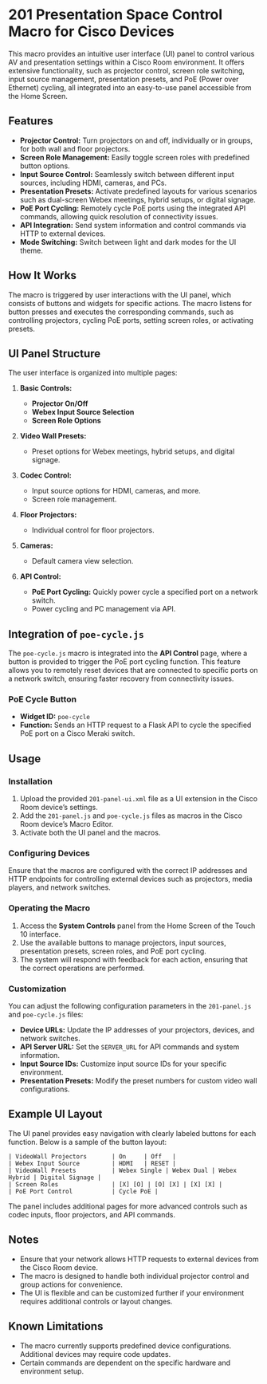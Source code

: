 # 201 Presentation Space Control Macro for Cisco Devices

This macro provides an intuitive user interface (UI) panel to control various AV and presentation settings within a Cisco Room environment. It offers extensive functionality, such as projector control, screen role switching, input source management, presentation presets, and PoE (Power over Ethernet) cycling, all integrated into an easy-to-use panel accessible from the Home Screen.

## Features

- **Projector Control:** Turn projectors on and off, individually or in groups, for both wall and floor projectors.
- **Screen Role Management:** Easily toggle screen roles with predefined button options.
- **Input Source Control:** Seamlessly switch between different input sources, including HDMI, cameras, and PCs.
- **Presentation Presets:** Activate predefined layouts for various scenarios such as dual-screen Webex meetings, hybrid setups, or digital signage.
- **PoE Port Cycling:** Remotely cycle PoE ports using the integrated API commands, allowing quick resolution of connectivity issues.
- **API Integration:** Send system information and control commands via HTTP to external devices.
- **Mode Switching:** Switch between light and dark modes for the UI theme.

## How It Works

The macro is triggered by user interactions with the UI panel, which consists of buttons and widgets for specific actions. The macro listens for button presses and executes the corresponding commands, such as controlling projectors, cycling PoE ports, setting screen roles, or activating presets.

## UI Panel Structure

The user interface is organized into multiple pages:

1. **Basic Controls:**
    - **Projector On/Off**
    - **Webex Input Source Selection**
    - **Screen Role Options**

2. **Video Wall Presets:**
    - Preset options for Webex meetings, hybrid setups, and digital signage.

3. **Codec Control:**
    - Input source options for HDMI, cameras, and more.
    - Screen role management.

4. **Floor Projectors:**
    - Individual control for floor projectors.

5. **Cameras:**
    - Default camera view selection.

6. **API Control:**
    - **PoE Port Cycling:** Quickly power cycle a specified port on a network switch.
    - Power cycling and PC management via API.

## Integration of `poe-cycle.js`

The `poe-cycle.js` macro is integrated into the **API Control** page, where a button is provided to trigger the PoE port cycling function. This feature allows you to remotely reset devices that are connected to specific ports on a network switch, ensuring faster recovery from connectivity issues.

### PoE Cycle Button

- **Widget ID:** `poe-cycle`
- **Function:** Sends an HTTP request to a Flask API to cycle the specified PoE port on a Cisco Meraki switch.

## Usage

### Installation

1. Upload the provided `201-panel-ui.xml` file as a UI extension in the Cisco Room device’s settings.
2. Add the `201-panel.js` and `poe-cycle.js` files as macros in the Cisco Room device’s Macro Editor.
3. Activate both the UI panel and the macros.

### Configuring Devices

Ensure that the macros are configured with the correct IP addresses and HTTP endpoints for controlling external devices such as projectors, media players, and network switches.

### Operating the Macro

1. Access the **System Controls** panel from the Home Screen of the Touch 10 interface.
2. Use the available buttons to manage projectors, input sources, presentation presets, screen roles, and PoE port cycling.
3. The system will respond with feedback for each action, ensuring that the correct operations are performed.

### Customization

You can adjust the following configuration parameters in the `201-panel.js` and `poe-cycle.js` files:

- **Device URLs:** Update the IP addresses of your projectors, devices, and network switches.
- **API Server URL:** Set the `SERVER_URL` for API commands and system information.
- **Input Source IDs:** Customize input source IDs for your specific environment.
- **Presentation Presets:** Modify the preset numbers for custom video wall configurations.

## Example UI Layout

The UI panel provides easy navigation with clearly labeled buttons for each function. Below is a sample of the button layout:

```
| VideoWall Projectors       | On     | Off   |
| Webex Input Source         | HDMI   | RESET |
| VideoWall Presets          | Webex Single | Webex Dual | Webex Hybrid | Digital Signage |
| Screen Roles               | [X] [O] | [O] [X] | [X] [X] |
| PoE Port Control           | Cycle PoE |
```

The panel includes additional pages for more advanced controls such as codec inputs, floor projectors, and API commands.

## Notes

- Ensure that your network allows HTTP requests to external devices from the Cisco Room device.
- The macro is designed to handle both individual projector control and group actions for convenience.
- The UI is flexible and can be customized further if your environment requires additional controls or layout changes.

## Known Limitations

- The macro currently supports predefined device configurations. Additional devices may require code updates.
- Certain commands are dependent on the specific hardware and environment setup.
